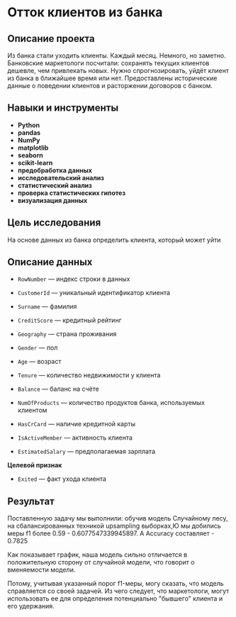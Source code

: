 # Отток клиентов из банка

## Описание проекта

Из банка стали уходить клиенты. Каждый месяц. Немного, но заметно. Банковские маркетологи посчитали: сохранять текущих клиентов дешевле, чем привлекать новых.
Нужно спрогнозировать, уйдёт клиент из банка в ближайшее время или нет. Предоставлены исторические данные о поведении клиентов и расторжении договоров с банком.

## Навыки и инструменты

- **Python**
- **pandas**
- **NumPy**
- **matplotlib**
- **seaborn**
- **scikit-learn**
- **предобработка данных**
- **исследовательский анализ**
- **статистический анализ**
- **проверка статистических гипотез**
- **визуализация данных**

## Цель исследования

На основе данных из банка определить клиента, который может уйти

## Описание данных

- `RowNumber` — индекс строки в данных

- `CustomerId` — уникальный идентификатор клиента

- `Surname` — фамилия

- `CreditScore` — кредитный рейтинг

- `Geography` — страна проживания
 
- `Gender` — пол

- `Age` — возраст

- `Tenure` — количество недвижимости у клиента

- `Balance` — баланс на счёте

- `NumOfProducts` — количество продуктов банка, используемых клиентом

- `HasCrCard` — наличие кредитной карты

- `IsActiveMember` — активность клиента

- `EstimatedSalary` — предполагаемая зарплата

**Целевой признак**

- `Exited` — факт ухода клиента

## Результат

Поставленную задачу мы выполнили: обучив модель Случайному лесу, на сбалансированных техникой upsampling выборках,Ю мы добились меры f1 более 0.59 - 0.6077547339945897. А Accuracy составляет - 0.7825

Как показывает график, наша модель сильно отличается в положительную сторону от случайной модели, что говорит о вменяемости модели.

Потому, учитывая указанный порог f1-меры, могу сказать, что модель справляется со своей задачей. Из чего следует, что маркетологи, могут использовать ее для определения потенциально "бывшего" клиента и его удержания.


